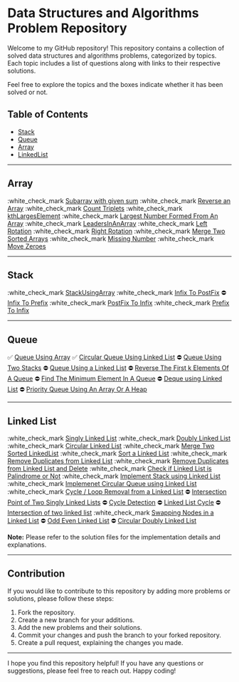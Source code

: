 # Data Structures and Algorithms Problem Repository

Welcome to my GitHub repository! This repository contains a collection of solved data structures and algorithms problems, categorized by topics. Each topic includes a list of questions along with links to their respective solutions. 

Feel free to explore the topics and the boxes indicate whether it has been solved or not.

## Table of Contents

- [Stack](#stack)
- [Queue](#queue)
- [Array](#array)
- [LinkedList](#linkedlist)

---

## Array

:white_check_mark [Subarray with given sum](https://github.com/dhruvkaravadiya/data-structures-implemented/blob/main/Array/subArrayWithGivenSum.java)
:white_check_mark [Reverse an Array](https://github.com/dhruvkaravadiya/data-structures-implemented/blob/main/Array/arrayReverse.java)
:white_check_mark [Count Triplets](https://github.com/dhruvkaravadiya/data-structures-implemented/blob/main/Array/countTriplets.java)
:white_check_mark [kthLargesElement](https://github.com/dhruvkaravadiya/data-structures-implemented/blob/main/Array/kthLargestElement.java)
:white_check_mark [Largest Number Formed From An Array](https://github.com/dhruvkaravadiya/data-structures-implemented/blob/main/Array/largestNumberFormedFromAnArray.java)
:white_check_mark [LeadersInAnArray](https://github.com/dhruvkaravadiya/data-structures-implemented/blob/main/Array/LeadersInAnArray.java)
:white_check_mark [Left Rotation](https://github.com/dhruvkaravadiya/data-structures-implemented/blob/main/Array/leftRotation.java)
:white_check_mark [Right Rotation](https://github.com/dhruvkaravadiya/data-structures-implemented/blob/main/Array/rightRotation.java)
:white_check_mark [Merge Two Sorted Arrays](https://github.com/dhruvkaravadiya/data-structures-implemented/blob/main/Array/mergeTwoSortedArrays.java)
:white_check_mark [Missing Number](https://github.com/dhruvkaravadiya/data-structures-implemented/blob/main/Array/missingNumber.java)
:white_check_mark [Move Zeroes](https://github.com/dhruvkaravadiya/data-structures-implemented/blob/main/Array/moveZeros.java)

---

## Stack

:white_check_mark [StackUsingArray](https://github.com/dhruvkaravadiya/data-structures-implemented/blob/main/Stack/StackUsingArray.java)
:white_check_mark [Infix To PostFix](https://github.com/dhruvkaravadiya/data-structures-implemented/blob/main/Stack/InfixToPostFix.java)
:no_entry: [Infix To Prefix](https://github.com/dhruvkaravadiya/data-structures-implemented/blob/main/Stack/InfxToPrefix.java)
:white_check_mark [PostFix To Infix](https://github.com/dhruvkaravadiya/data-structures-implemented/blob/main/Stack/PostfixToInfix.java)
:white_check_mark [Prefix To Infix](https://github.com/dhruvkaravadiya/data-structures-implemented/blob/main/Stack/PrefixToInfix.java)

---

## Queue

 :white_check_mark: [Queue Using Array](https://github.com/dhruvkaravadiya/data-structures-implemented/blob/main/Queue/queueUsingArray.java)
 :white_check_mark: [Circular Queue Using Linked List](https://github.com/dhruvkaravadiya/data-structures-implemented/blob/main/Queue/circularQueueUsingLinkedList.java)
:no_entry: [Queue Using Two Stacks]()
:no_entry: [Queue Using a Linked List]()
:no_entry: [Reverse The First k Elements Of A Queue]()
:no_entry: [Find The Minimum Element In A Queue]()
:no_entry: [Deque using Linked List]()
 :no_entry: [Priority Queue Using An Array Or A Heap]()

---

## Linked List

:white_check_mark [Singly Linked List](https://github.com/dhruvkaravadiya/data-structures-implemented/blob/main/LinkedList/Implementations/singlyLinkedList.java)
:white_check_mark [Doubly Linked List](https://github.com/dhruvkaravadiya/data-structures-implemented/blob/main/LinkedList/Implementations/doublyLinkedList.java)
:white_check_mark [Circular Linked List](https://github.com/dhruvkaravadiya/data-structures-implemented/blob/main/LinkedList/Implementations/circularLinkedList.java)
:white_check_mark [Merge Two Sorted LinkedList](https://github.com/dhruvkaravadiya/data-structures-implemented/blob/main/LinkedList/Implementations/mergeTwoSortedLinkedList.java)
:white_check_mark [Sort a Linked List](https://github.com/dhruvkaravadiya/data-structures-implemented/blob/main/LinkedList/Implementations/sortLinkedList.java)
:white_check_mark [Remove Duplicates from Linked List](https://github.com/dhruvkaravadiya/data-structures-implemented/blob/main/LinkedList/Implementations/removeDuplicates.java)
:white_check_mark [Remove Duplicates from Linked List and Delete](https://github.com/dhruvkaravadiya/data-structures-implemented/blob/main/LinkedList/Implementations/removeDuplicatesAndDelete.java)
:white_check_mark [Check if Linked List is Palindrome or Not](https://github.com/dhruvkaravadiya/data-structures-implemented/blob/main/LinkedList/Implementations/palindromeLinkedListOrNot.java)
:white_check_mark [Implement Stack using Linked List](https://github.com/dhruvkaravadiya/data-structures-implemented/blob/main/LinkedList/Implementations/implementStackUsingLinkedList.java)
:white_check_mark [Implemenet Circular Queue using Linked List](https://github.com/dhruvkaravadiya/data-structures-implemented/blob/main/LinkedList/Implementations/circuarQueueUsingLinkedList.java)
:white_check_mark [Cycle / Loop Removal from a Linked List](https://github.com/dhruvkaravadiya/data-structures-implemented/blob/main/LinkedList/Implementations/cycleRemoval.java)
:no_entry: [Intersection Point of Two Singly Linked Lists]()
:no_entry: [Cycle Detection]()
:no_entry: [Linked List Cycle]()
:no_entry: [Intersection of two linked list]()
:white_check_mark [Swapping Nodes in a Linked List](https://github.com/dhruvkaravadiya/data-structures-implemented/blob/main/LinkedList/Implementations/swappingNodesOfALinkedList.java)
:no_entry: [Odd Even Linked List]()
:no_entry: [Circular Doubly Linked List]()

**Note:** Please refer to the solution files for the implementation details and explanations.

---

## Contribution

If you would like to contribute to this repository by adding more problems or solutions, please follow these steps:

1. Fork the repository.
2. Create a new branch for your additions.
3. Add the new problems and their solutions.
4. Commit your changes and push the branch to your forked repository.
5. Create a pull request, explaining the changes you made.

---

I hope you find this repository helpful! If you have any questions or suggestions, please feel free to reach out. Happy coding!
